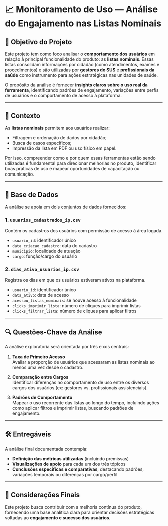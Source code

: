 # 📈 Monitoramento de Uso — Análise do Engajamento nas Listas Nominais

## 🎯 Objetivo do Projeto

Este projeto tem como foco analisar o **comportamento dos usuários** em relação à principal funcionalidade do produto: as **listas nominais**. Essas listas consolidam informações por cidadão (como atendimentos, exames e procedimentos) e são utilizadas por **gestores do SUS** e **profissionais da saúde** como instrumento para ações estratégicas nas unidades de saúde.

O propósito da análise é fornecer **insights claros sobre o uso real da ferramenta**, identificando padrões de engajamento, variações entre perfis de usuários e o comportamento de acesso à plataforma.

---

## 🧩 Contexto

As **listas nominais** permitem aos usuários realizar:

- Filtragem e ordenação de dados por cidadão;
- Busca de casos específicos;
- Impressão da lista em PDF ou uso físico em papel.

Por isso, compreender como e por quem essas ferramentas estão sendo utilizadas é fundamental para direcionar melhorias no produto, identificar boas práticas de uso e mapear oportunidades de capacitação ou comunicação.

---

## 📁 Base de Dados

A análise se apoia em dois conjuntos de dados fornecidos:

### 1. `usuarios_cadastrados_ip.csv`
Contém os cadastros dos usuários com permissão de acesso à área logada.

- `usuario_id`: identificador único
- `data_criacao_cadastro`: data do cadastro
- `municipio`: localidade de atuação
- `cargo`: função/cargo do usuário

### 2. `dias_ativo_usuarios_ip.csv`
Registra os dias em que os usuários estiveram ativos na plataforma.

- `usuario_id`: identificador único
- `data_ativo`: data de acesso
- `acessou_listas_nominais`: se houve acesso à funcionalidade
- `clicks_imprimir_lista`: número de cliques para imprimir listas
- `clicks_filtrar_lista`: número de cliques para aplicar filtros

---

## 🔍 Questões-Chave da Análise

A análise exploratória será orientada por três eixos centrais:

1. **Taxa de Primeiro Acesso**  
   Avaliar a proporção de usuários que acessaram as listas nominais ao menos uma vez desde o cadastro.

2. **Comparação entre Cargos**  
   Identificar diferenças no comportamento de uso entre os diversos cargos dos usuários (ex: gestores vs. profissionais assistenciais).

3. **Padrões de Comportamento**  
   Mapear o uso recorrente das listas ao longo do tempo, incluindo ações como aplicar filtros e imprimir listas, buscando padrões de engajamento.

---

## 🛠️ Entregáveis

A análise final documentada contempla:

- **Definição das métricas utilizadas** (incluindo premissas)
- **Visualizações de apoio** para cada um dos três tópicos
- **Conclusões específicas e comparativas**, destacando padrões, variações temporais ou diferenças por cargo/perfil

---

## 📌 Considerações Finais

Este projeto busca contribuir com a melhoria contínua do produto, fornecendo uma base analítica clara para orientar decisões estratégicas voltadas ao **engajamento e sucesso dos usuários**.